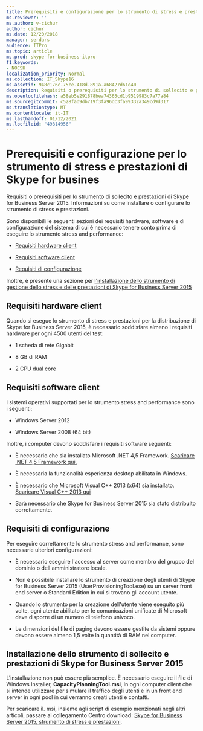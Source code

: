 ```yaml
---
title: Prerequisiti e configurazione per lo strumento di stress e prestazioni di Skype for busines
ms.reviewer: ''
ms.author: v-cichur
author: cichur
ms.date: 12/20/2018
manager: serdars
audience: ITPro
ms.topic: article
ms.prod: skype-for-business-itpro
f1.keywords:
- NOCSH
localization_priority: Normal
ms.collection: IT_Skype16
ms.assetid: 948c176c-75ce-418d-891a-a68427d61e40
description: Requisiti o prerequisiti per lo strumento di sollecito e prestazioni di Skype for Business Server 2015. Informazioni su come installare o configurare lo strumento di stress e prestazioni.
ms.openlocfilehash: a58eb5e291878bea74365cd1b9519983c7a77a84
ms.sourcegitcommit: c528fad9db719f3fa96dc3fa99332a349cd9d317
ms.translationtype: MT
ms.contentlocale: it-IT
ms.lasthandoff: 01/12/2021
ms.locfileid: "49814956"
---
```

# <a name="prerequisites-and-setup-for-the-skype-for-busines-stress-and-performance-tool"></a>Prerequisiti e configurazione per lo strumento di stress e prestazioni di Skype for busines
 
Requisiti o prerequisiti per lo strumento di sollecito e prestazioni di Skype for Business Server 2015. Informazioni su come installare o configurare lo strumento di stress e prestazioni.
  
Sono disponibili le seguenti sezioni dei requisiti hardware, software e di configurazione del sistema di cui è necessario tenere conto prima di eseguire lo strumento stress and performance:
  
- [Requisiti hardware client](prerequisites-and-setup.md#ClientHardwareReqs)
    
- [Requisiti software client](prerequisites-and-setup.md#ClientSoftwareReqs)
    
- [Requisiti di configurazione](prerequisites-and-setup.md#ConfigReqs)
    
Inoltre, è presente una sezione per [l'installazione dello strumento di gestione dello stress e delle prestazioni di Skype for Business Server 2015](prerequisites-and-setup.md#Installing)
  
## <a name="client-hardware-requirements"></a>Requisiti hardware client
<a name="ClientHardwareReqs"> </a>

Quando si esegue lo strumento di stress e prestazioni per la distribuzione di Skype for Business Server 2015, è necessario soddisfare almeno i requisiti hardware per ogni 4500 utenti del test:
  
- 1 scheda di rete Gigabit
    
- 8 GB di RAM
    
- 2 CPU dual core
    
## <a name="client-software-requirements"></a>Requisiti software client
<a name="ClientSoftwareReqs"> </a>

I sistemi operativi supportati per lo strumento stress and performance sono i seguenti:
  
- Windows Server 2012
    
- Windows Server 2008 (64 bit)
    
Inoltre, i computer devono soddisfare i requisiti software seguenti:
  
- È necessario che sia installato Microsoft .NET 4,5 Framework. [Scaricare .NET 4,5 Framework qui.](https://www.microsoft.com/download/details.aspx?id=30653)
    
- È necessaria la funzionalità esperienza desktop abilitata in Windows.
    
- È necessario che Microsoft Visual C++ 2013 (x64) sia installato. [Scaricare Visual C++ 2013 qui](https://www.microsoft.com/download/details.aspx?id=40784)
    
- Sarà necessario che Skype for Business Server 2015 sia stato distribuito correttamente.
    
## <a name="configuration-requirements"></a>Requisiti di configurazione
<a name="ConfigReqs"> </a>

Per eseguire correttamente lo strumento stress and performance, sono necessarie ulteriori configurazioni:
  
- È necessario eseguire l'accesso al server come membro del gruppo del dominio o dell'amministratore locale.
    
- Non è possibile installare lo strumento di creazione degli utenti di Skype for Business Server 2015 (UserProvisioningTool.exe) su un server front end server o Standard Edition in cui si trovano gli account utente.
    
- Quando lo strumento per la creazione dell'utente viene eseguito più volte, ogni utente abilitato per le comunicazioni unificate di Microsoft deve disporre di un numero di telefono univoco.
    
- Le dimensioni del file di paging devono essere gestite da sistemi oppure devono essere almeno 1,5 volte la quantità di RAM nel computer.
    
## <a name="installing-the-skype-for-business-server-2015-stress-and-performance-tool"></a>Installazione dello strumento di sollecito e prestazioni di Skype for Business Server 2015
<a name="Installing"> </a>

L'installazione non può essere più semplice. È necessario eseguire il file di Windows Installer, **CapacityPlanningTool.msi**, in ogni computer client che si intende utilizzare per simulare il traffico degli utenti e in un front end server in ogni pool in cui verranno creati utenti e contatti.
  
Per scaricare il. msi, insieme agli script di esempio menzionati negli altri articoli, passare al collegamento Centro download: [Skype for Business Server 2015, strumento di stress e prestazioni](https://www.microsoft.com/download/details.aspx?id=50367).
  

